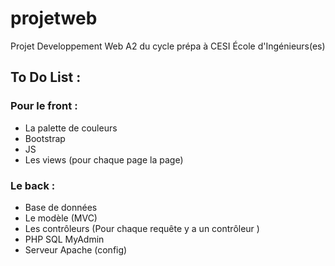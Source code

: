 # projetweb

Projet Developpement Web A2 du cycle prépa à CESI École d'Ingénieurs(es)

## To Do List : 

### Pour le front : 
- La palette de couleurs
- Bootstrap 
- JS
- Les views (pour chaque page la page)

### Le back :        
- Base de données
- Le modèle (MVC)
- Les contrôleurs (Pour chaque requête y a un contrôleur )
- PHP SQL MyAdmin
- Serveur Apache (config)


